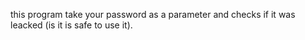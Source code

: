 this program take your password as a parameter and checks if it was leacked (is it is safe to use it).
